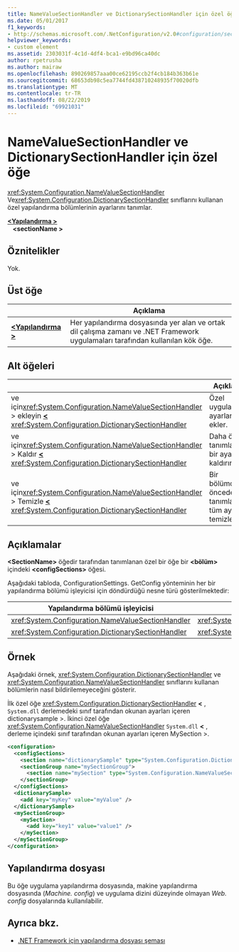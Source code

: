 ```yaml
---
title: NameValueSectionHandler ve DictionarySectionHandler için özel öğe
ms.date: 05/01/2017
f1_keywords:
- http://schemas.microsoft.com/.NetConfiguration/v2.0#configuration/sectionName
helpviewer_keywords:
- custom element
ms.assetid: 2303031f-4c1d-4df4-bca1-e9bd96ca40dc
author: rpetrusha
ms.author: mairaw
ms.openlocfilehash: 890269857aaa00ce62195ccb2f4cb184b363b61e
ms.sourcegitcommit: 68653db98c5ea7744fd438710248935f70020dfb
ms.translationtype: MT
ms.contentlocale: tr-TR
ms.lasthandoff: 08/22/2019
ms.locfileid: "69921031"
---
```

# <a name="custom-element-for-namevaluesectionhandler-and-dictionarysectionhandler"></a>NameValueSectionHandler ve DictionarySectionHandler için özel öğe

<xref:System.Configuration.NameValueSectionHandler> Ve<xref:System.Configuration.DictionarySectionHandler> sınıflarını kullanan özel yapılandırma bölümlerinin ayarlarını tanımlar.

[ **\<Yapılandırma >** ](configuration-element.md)\
&nbsp;&nbsp; **\<sectionName >**

## <a name="attributes"></a>Öznitelikler

Yok.

## <a name="parent-element"></a>Üst öğe

|     | Açıklama |
| --- | ----------- |
| [ **\<Yapılandırma >** ](configuration-element.md) | Her yapılandırma dosyasında yer alan ve ortak dil çalışma zamanı ve .NET Framework uygulamaları tarafından kullanılan kök öğe. |

## <a name="child-elements"></a>Alt öğeleri

|     | Açıklama |
| --- | ----------- |
| ve için<xref:System.Configuration.NameValueSectionHandler> > ekleyin [ **\<** ](add-element-for-custom-2.md)<xref:System.Configuration.DictionarySectionHandler>  | Özel uygulama ayarları ekler. |
| ve için<xref:System.Configuration.NameValueSectionHandler> > Kaldır [ **\<** ](remove-element-for-custom-2.md)<xref:System.Configuration.DictionarySectionHandler> | Daha önce tanımlanmış bir ayarı kaldırır. |
| ve için<xref:System.Configuration.NameValueSectionHandler> > Temizle [ **\<** ](clear-element-for-custom-2.md)<xref:System.Configuration.DictionarySectionHandler> | Bir bölümdeki önceden tanımlanmış tüm ayarları temizler. |

## <a name="remarks"></a>Açıklamalar

**\<SectionName>** öğedir tarafından tanımlanan özel bir öğe bir **\<bölüm>** içindeki **\<configSections>** öğesi.

Aşağıdaki tabloda, ConfigurationSettings. GetConfig yönteminin her bir yapılandırma bölümü işleyicisi için döndürdüğü nesne türü gösterilmektedir:

| Yapılandırma bölümü işleyicisi                        | Dönüş türü                                                |
| ---------------------------------------------------- | ---------------------------------------------------------- |
| <xref:System.Configuration.NameValueSectionHandler>  | <xref:System.Collections.Specialized.NameValueCollection>  |
| <xref:System.Configuration.DictionarySectionHandler> | <xref:System.Collections.IDictionary>                      |

## <a name="example"></a>Örnek

Aşağıdaki örnek, <xref:System.Configuration.DictionarySectionHandler> ve <xref:System.Configuration.NameValueSectionHandler> sınıflarını kullanan bölümlerin nasıl bildirilemeyeceğini gösterir.

İlk özel öğe <xref:System.Configuration.DictionarySectionHandler>  **\<** , `System.dll` derlemedeki sınıf tarafından okunan ayarları içeren dictionarysample >. İkinci özel öğe <xref:System.Configuration.NameValueSectionHandler> `System.dll`  **\<** , derleme içindeki sınıf tarafından okunan ayarları içeren MySection >.

```xml
<configuration>
  <configSections>
    <section name="dictionarySample" type="System.Configuration.DictionarySectionHandler,System" />
    <sectionGroup name="mySectionGroup">
      <section name="mySection" type="System.Configuration.NameValueSectionHandler,System" />
    </sectionGroup>
  </configSections>
  <dictionarySample>
    <add key="myKey" value="myValue" />
  </dictionarySample>
  <mySectionGroup>
    <mySection>
      <add key="key1" value="value1" />
    </mySection>
  </mySectionGroup>
</configuration>
```

## <a name="configuration-file"></a>Yapılandırma dosyası

Bu öğe uygulama yapılandırma dosyasında, makine yapılandırma dosyasında (*Machine. config*) ve uygulama dizini düzeyinde olmayan *Web. config* dosyalarında kullanılabilir.

## <a name="see-also"></a>Ayrıca bkz.

- [.NET Framework için yapılandırma dosyası şeması](index.md)
